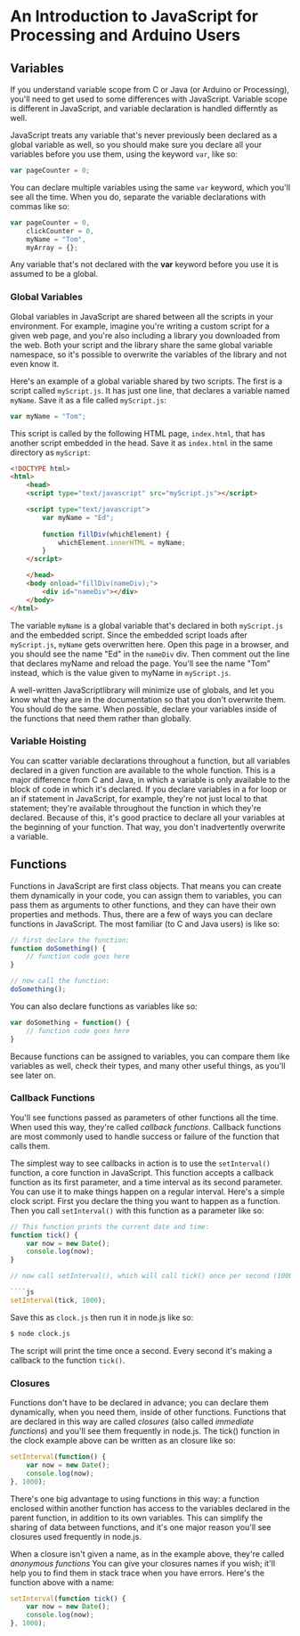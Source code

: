 # An Introduction to JavaScript for Processing and Arduino Users

## Variables

If you understand variable scope from C or Java (or Arduino or Processing), you'll need to get used to some differences with JavaScript. Variable scope is different in JavaScript, and variable declaration is handled differntly as well.

JavaScript treats any variable that's never previously been declared as a global variable as well, so you should make sure you declare all your variables before you use them, using the keyword `var`, like so:

````js
var pageCounter = 0;
````

You can declare multiple variables using the same `var` keyword, which you'll see all the time. When you do, separate the variable declarations with commas like so:

````js
var pageCounter = 0,
	clickCounter = 0,
	myName = "Tom", 
	myArray = {};
````

Any variable that's not declared with the **var** keyword before you use it is assumed to be a global. 

### Global Variables

Global variables in JavaScript are shared between all the scripts in your environment. 
For example, imagine you're writing a custom script for a given web page, and you're also including a library you downloaded from the web. Both your script and the library share the same global variable namespace, so it's possible to overwrite the variables of the library and not even know it. 

Here's an example of a global variable shared by two scripts. The first is a script called `myScript.js`. It has just one line, that declares a variable named `myName`. Save it as a file called `myScript.js`:

````js
var myName = "Tom";
````

This script is called by the following HTML page, `index.html`, that has another script embedded in the head. Save it as `index.html` in the same directory as `myScript`:

````html
<!DOCTYPE html>
<html>
	<head>
	<script type="text/javascript" src="myScript.js"></script>

	<script type="text/javascript">
		var myName = "Ed";
		
		function fillDiv(whichElement) {
			whichElement.innerHTML = myName;
		}
	</script>

	</head>
	<body onload="fillDiv(nameDiv);">
		<div id="nameDiv"></div>
	</body>
</html>
````

The variable `myName` is a global variable that's declared in both `myScript.js` and the embedded script. Since the embedded script loads after `myScript.js`, `myName` gets overwritten here. Open this page in a browser, and you should see the name "Ed" in the `nameDiv` div. Then comment out the line that declares myName and reload the page. You'll see the name "Tom" instead, which is the value given to myName in `myScript.js`.

A well-written JavaScriptlibrary will minimize use of globals, and let you know what they are in the documentation so that you don't overwrite them. You should do the same. When possible, declare your variables inside of the functions that need them rather than globally.

### Variable Hoisting

You can scatter variable declarations throughout a function, but all variables declared in a given function are available to the whole function. This is a major difference from C and Java, in which a variable is only available to the block of code in which it's declared. If you declare variables in a for loop or an if statement in JavaScript, for example, they're not just local to that statement; they're available throughout the function in which they're declared. Because of this, it's good practice to declare all your variables at the beginning of your function. That way, you don't inadvertently overwrite a variable. 

## Functions

Functions in JavaScript are first class objects. That means you can create them dynamically in your code, you can assign them to variables, you can pass them as arguments to other functions, and they can have their own properties and methods. Thus, there are a few of ways you can declare functions in JavaScript. The most familiar (to C and Java users) is like so:

````js
// first declare the function:
function doSomething() {
	// function code goes here
}

// now call the function:
doSomething();
````

You can also declare functions as variables like so:

````js
var doSomething = function() {
	// function code goes here
}
````

Because functions can be assigned to variables, you can compare them like variables as well, check their types, and many other useful things, as you'll see later on.

### Callback Functions

You'll see functions passed as parameters of other functions all the time. When used this way, they're called *callback functions*. Callback functions are most commonly used to handle success or failure of the function that calls them. 

The simplest way to see callbacks in action is to use the `setInterval()` function, a core function in JavaScript. This function accepts a callback function as its first parameter, and a time interval as its second parameter. You can use it to make things happen on a regular interval.  Here's a simple clock script. First you declare the thing you want to happen as a function. Then you call `setInterval()` with this function as a parameter like so:

````js
// This function prints the current date and time:
function tick() {
	var now = new Date();	
	console.log(now);
}

// now call setInterval(), which will call tick() once per second (1000ms):

````js
setInterval(tick, 1000);
````

Save this as `clock.js` then run it in node.js like so:

````sh
$ node clock.js
````

The script will print the time once a second. Every second it's making a callback to the function `tick()`. 

### Closures

Functions don't have to be declared in advance; you can declare them dynamically, when you need them, inside of other functions. Functions that are declared in this way are called *closures*  (also called *immediate functions*) and you'll see them frequently in node.js. The tick() function in the clock example above can be written as an closure like so:

````js
setInterval(function() {
	var now = new Date();	
	console.log(now);
}, 1000);
````

There's one big advantage to using functions in this way: a function enclosed within another function has access to the variables declared in the parent function, in addition to its own variables. This can simplify the sharing of data between functions, and it's one major reason you'll see closures used frequently in node.js. 

When a closure isn't given a name, as in the example above, they're called *anonymous functions* You can give your closures names if you wish; it'll help you to find them in stack trace when you have errors. Here's the function above with a name:

````js
setInterval(function tick() {
	var now = new Date();	
	console.log(now);
}, 1000);
````